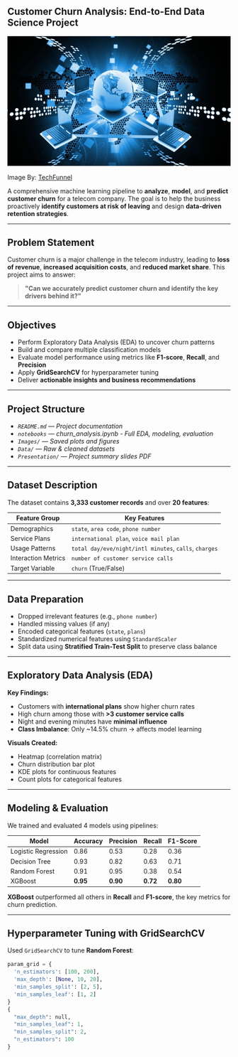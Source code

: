 ## Customer Churn Analysis: End-to-End Data Science Project


![](./images/Comms.jpg)

Image By: [TechFunnel](https://www.pinterest.com/pin/114208540542795588/)



A comprehensive machine learning pipeline to **analyze**, **model**, and **predict customer churn** for a telecom company. The goal is to help the business proactively **identify customers at risk of leaving** and design **data-driven retention strategies**.

---

##  Problem Statement

Customer churn is a major challenge in the telecom industry, leading to **loss of revenue**, **increased acquisition costs**, and **reduced market share**. This project aims to answer:

> **"Can we accurately predict customer churn and identify the key drivers behind it?"**

---

##  Objectives

- Perform Exploratory Data Analysis (EDA) to uncover churn patterns  
- Build and compare multiple classification models  
- Evaluate model performance using metrics like **F1-score**, **Recall**, and **Precision**  
- Apply **GridSearchCV** for hyperparameter tuning  
- Deliver **actionable insights and business recommendations**

---

## Project Structure


- *`README.md` — Project documentation*
- *`notebooks`  — churn_analysis.ipynb - Full EDA, modeling, evaluation*
- *`Images/` — Saved plots and figures*
- *`Data/` — Raw & cleaned datasets*
- *`Presentation/` — Project summary slides PDF*







---

## Dataset Description

The dataset contains **3,333 customer records** and over **20 features**:

| Feature Group       | Key Features |
|---------------------|--------------|
| Demographics        | `state`, `area code`, `phone number` |
| Service Plans       | `international plan`, `voice mail plan` |
| Usage Patterns      | `total day/eve/night/intl minutes`, `calls`, `charges` |
| Interaction Metrics | `number of customer service calls` |
| Target Variable     | `churn` (True/False) |

---

## Data Preparation

- Dropped irrelevant features (e.g., `phone number`)
- Handled missing values (if any)
- Encoded categorical features (`state`, `plans`)
- Standardized numerical features using `StandardScaler`
- Split data using **Stratified Train-Test Split** to preserve class balance

---

## Exploratory Data Analysis (EDA)

**Key Findings:**
- Customers with **international plans** show higher churn rates
- High churn among those with **>3 customer service calls**
- Night and evening minutes have **minimal influence**
- **Class Imbalance**: Only ~14.5% churn → affects model learning

**Visuals Created:**
- Heatmap (correlation matrix)
- Churn distribution bar plot
- KDE plots for continuous features
- Count plots for categorical features

---

## Modeling & Evaluation

We trained and evaluated 4 models using pipelines:

| Model                 | Accuracy | Precision | Recall | F1-Score |
|----------------------|----------|-----------|--------|----------|
| Logistic Regression  | 0.86     | 0.53      | 0.28   | 0.36     |
| Decision Tree        | 0.93     | 0.82      | 0.63   | 0.71     |
| Random Forest        | 0.91     | 0.95      | 0.38   | 0.54     |
| XGBoost              | **0.95** | **0.90**  | **0.72** | **0.80** |

**XGBoost** outperformed all others in **Recall** and **F1-score**, the key metrics for churn prediction.

---

## Hyperparameter Tuning with GridSearchCV

Used `GridSearchCV` to tune **Random Forest**:

```python
param_grid = {
  'n_estimators': [100, 200],
  'max_depth': [None, 10, 20],
  'min_samples_split': [2, 5],
  'min_samples_leaf': [1, 2]
}
{
  "max_depth": null,
  "min_samples_leaf": 1,
  "min_samples_split": 2,
  "n_estimators": 100
}

